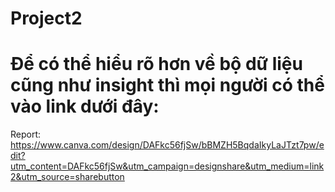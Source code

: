 # Project2
# Để có thể hiểu rõ hơn về bộ dữ liệu cũng như insight thì mọi người có thể vào link dưới đây:
Report: https://www.canva.com/design/DAFkc56fjSw/bBMZH5BqdaIkyLaJTzt7pw/edit?utm_content=DAFkc56fjSw&utm_campaign=designshare&utm_medium=link2&utm_source=sharebutton
